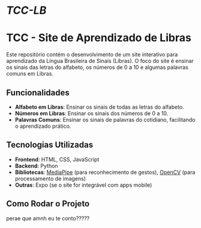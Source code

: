 # *TCC-LB*
# TCC - Site de Aprendizado de Libras

Este repositório contém o desenvolvimento de um site interativo para aprendizado da Língua Brasileira de Sinais (Libras).
O foco do site é ensinar os sinais das letras do alfabeto, os números de 0 a 10 e algumas palavras comuns em Libras.

## Funcionalidades

- **Alfabeto em Libras**: Ensinar os sinais de todas as letras do alfabeto.
- **Números em Libras**: Ensinar os sinais dos números de 0 a 10.
- **Palavras Comuns**: Ensinar os sinais de palavras do cotidiano, facilitando o aprendizado prático.

## Tecnologias Utilizadas

- **Frontend**: HTML, CSS, JavaScript
- **Backend**: Python
- **Bibliotecas**: [MediaPipe](https://google.github.io/mediapipe/) (para reconhecimento de gestos), [OpenCV](https://opencv.org/) (para processamento de imagens)
- **Outras**: Expo (se o site for integrável com apps mobile)

## Como Rodar o Projeto

perae que amnh eu te conto?????
